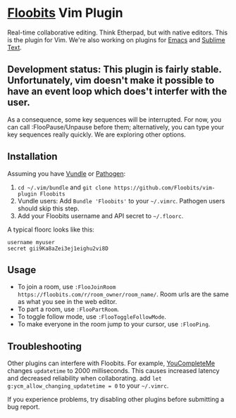 # [Floobits](https://floobits.com/) Vim Plugin

Real-time collaborative editing. Think Etherpad, but with native editors. This is the plugin for Vim. We're also working on plugins for [Emacs](https://github.com/Floobits/emacs-plugin) and [Sublime Text](https://github.com/Floobits/sublime-text-2-plugin).

## Development status: This plugin is fairly stable.  Unfortunately, vim doesn't make it possible to have an event loop which does't interfer with the user.
As a consequence, some key sequences will be interrupted.  For now, you can call :FlooPause/Unpause before them; alternatively, you can type your key sequences really quickly.  We are exploring other options.

## Installation

Assuming you have [Vundle](https://github.com/gmarik/vundle) or [Pathogen](https://github.com/tpope/vim-pathogen):

1. `cd ~/.vim/bundle` and `git clone https://github.com/Floobits/vim-plugin Floobits`
1. Vundle users: Add `Bundle 'Floobits'` to your `~/.vimrc`. Pathogen users should skip this step.
1. Add your Floobits username and API secret to `~/.floorc`.

A typical floorc looks like this:

    username myuser
    secret gii9Ka8aZei3ej1eighu2vi8D

## Usage

* To join a room, use `:FlooJoinRoom https://floobits.com/r/room_owner/room_name/`. Room urls are the same as what you see in the web editor.
* To part a room, use `:FlooPartRoom`.
* To toggle follow mode, use `:FlooToggleFollowMode`.
* To make everyone in the room jump to your cursor, use `:FlooPing`.

## Troubleshooting

Other plugins can interfere with Floobits. For example, [YouCompleteMe](https://github.com/Valloric/YouCompleteMe) changes `updatetime` to 2000 milliseconds. This causes increased latency and decreased reliability when collaborating. add `let g:ycm_allow_changing_updatetime = 0` to your `~/.vimrc`.

If you experience problems, try disabling other plugins before submitting a bug report.
